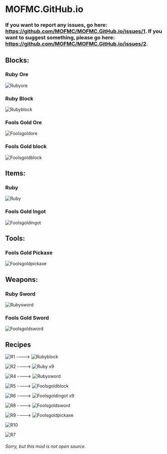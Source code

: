 # MOFMC.GitHub.io
### If you want to report any issues, go here: https://github.com/MOFMC/MOFMC.GitHub.io/issues/1. If you want to suggest something, please go here: https://github.com/MOFMC/MOFMC.GitHub.io/issues/2.
## Blocks:
### Ruby Ore
![Rubyore](https://user-images.githubusercontent.com/83079004/115903280-66347a00-a431-11eb-9bb7-92c7ab8f5473.png)
### Ruby Block
![Rubyblock](https://user-images.githubusercontent.com/83079004/115903312-6b91c480-a431-11eb-9b37-b787e5c6a133.png)
### Fools Gold Ore
![Foolsgoldore](https://user-images.githubusercontent.com/83079004/115903345-73e9ff80-a431-11eb-8241-3908c19332f1.png)
### Fools Gold block
![Foolsgoldblock](https://user-images.githubusercontent.com/83079004/115903357-79474a00-a431-11eb-9987-cb196b35097f.png)
## Items:
### Ruby
![Ruby](https://user-images.githubusercontent.com/83079004/115903423-8cf2b080-a431-11eb-9405-3c52ef6c67a5.png)
### Fools Gold Ingot
![Foolsgoldingot](https://user-images.githubusercontent.com/83079004/115903459-99770900-a431-11eb-982f-cf0bca96c845.png)
## Tools:
### Fools Gold Pickaxe
![Foolsgoldpickaxe](https://user-images.githubusercontent.com/83079004/115903474-9e3bbd00-a431-11eb-9b01-b3c1d48e9434.png)
## Weapons:
### Ruby Sword
![Rubysword](https://user-images.githubusercontent.com/83079004/115903509-aa277f00-a431-11eb-867e-9f8429fb92c8.png)
### Fools Gold Sword
![Foolsgoldsword](https://user-images.githubusercontent.com/83079004/115903522-ae539c80-a431-11eb-8f00-498ee2901578.png)
## Recipes
![R1](https://user-images.githubusercontent.com/83079004/115977455-62464c00-a546-11eb-8e40-9c8966456d66.png) ----> ![Rubyblock](https://user-images.githubusercontent.com/83079004/115977461-7427ef00-a546-11eb-825c-7cd0ea399a5b.png)

![R2](https://user-images.githubusercontent.com/83079004/115977468-8dc93680-a546-11eb-81cb-4a35fb9a868c.png) ----> ![Ruby](https://user-images.githubusercontent.com/83079004/115977472-9588db00-a546-11eb-9b1e-84f9bbaa448c.png) x9

![R4](https://user-images.githubusercontent.com/83079004/115977475-a6d1e780-a546-11eb-9ca1-c24d64805b31.png) ----> ![Rubysword](https://user-images.githubusercontent.com/83079004/115977480-b0f3e600-a546-11eb-9a7e-6ab456a0cd03.png)

![R5](https://user-images.githubusercontent.com/83079004/115977482-b81af400-a546-11eb-8df6-c954e77b794e.png) ----> ![Foolsgoldblock](https://user-images.githubusercontent.com/83079004/115977485-be10d500-a546-11eb-9c47-94fe56dd2cf4.png)

![R6](https://user-images.githubusercontent.com/83079004/115977486-c36e1f80-a546-11eb-9da2-bb0799ad2b2e.png) ----> ![Foolsgoldingot](https://user-images.githubusercontent.com/83079004/115977492-cbc65a80-a546-11eb-8c41-688b1852444a.png) x9

![R8](https://user-images.githubusercontent.com/83079004/115977497-d385ff00-a546-11eb-8a7c-8b985ab9664d.png) ----> ![Foolsgoldsword](https://user-images.githubusercontent.com/83079004/115977504-e1d41b00-a546-11eb-891a-2190a1477d63.png)

![R9](https://user-images.githubusercontent.com/83079004/115977498-d84ab300-a546-11eb-91b9-e732e65b767c.png) ----> ![Foolsgoldpickaxe](https://user-images.githubusercontent.com/83079004/115977508-ea2c5600-a546-11eb-803d-68c0aea2d8c5.png)

![R10](https://user-images.githubusercontent.com/83079004/115977520-003a1680-a547-11eb-9e94-f25f66c203b0.png)

![R7](https://user-images.githubusercontent.com/83079004/115977513-f7494500-a546-11eb-8a7c-a041cd5ec4dd.png)

###### Sorry, but this mod is not open source.
